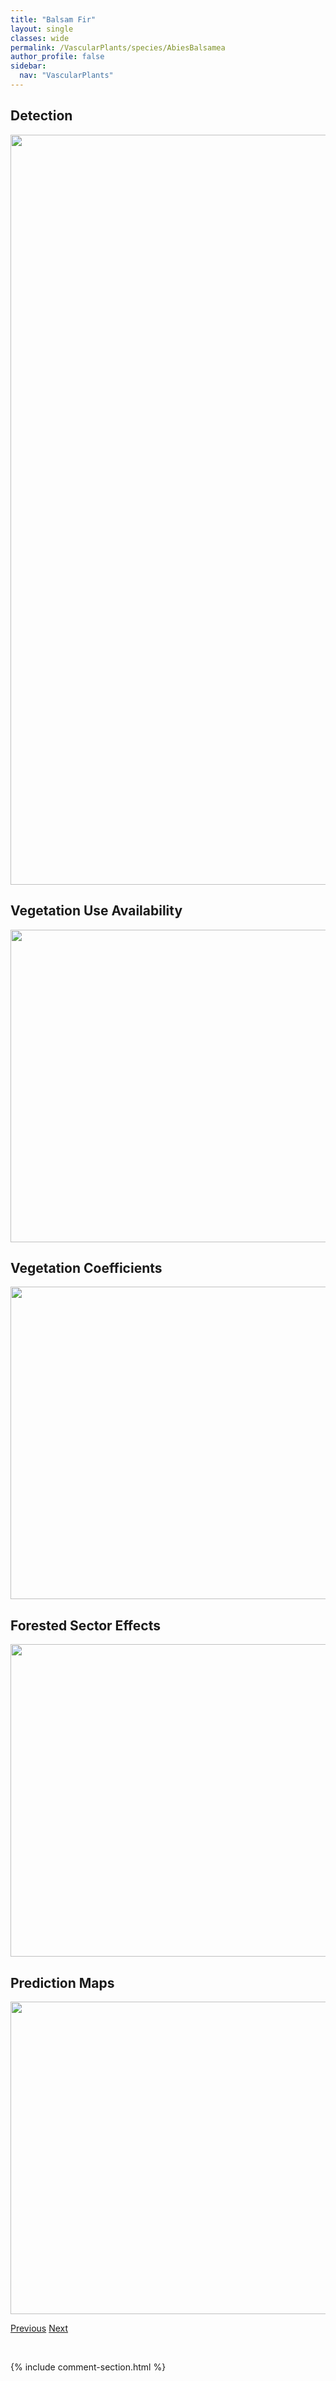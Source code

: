 ```yaml
---
title: "Balsam Fir"
layout: single
classes: wide
permalink: /VascularPlants/species/AbiesBalsamea
author_profile: false
sidebar:
  nav: "VascularPlants"
---
```


<h2>Detection</h2>

<a href="https://drive.google.com/uc?export=view&id=1Q_VdDrtOf4QReYkwfb4PtcwmLjrb7HGm">
<img src="https://drive.google.com/uc?export=view&id=1Q_VdDrtOf4QReYkwfb4PtcwmLjrb7HGm" height = "1200" width = "800">
</a>


<h2>Vegetation Use Availability</h2>

<a href="https://drive.google.com/uc?export=view&id=18M5wPUaVMsj2Z5iPTPPIm9QDJ8XZLd4x">
<img src="https://drive.google.com/uc?export=view&id=18M5wPUaVMsj2Z5iPTPPIm9QDJ8XZLd4x" height = "500" width = "1000">
</a>


<h2>Vegetation Coefficients</h2>

<a href="https://drive.google.com/uc?export=view&id=1fAGZl21XEXUDv6tg8LE2sP0g4lBoiw3o">
<img src="https://drive.google.com/uc?export=view&id=1fAGZl21XEXUDv6tg8LE2sP0g4lBoiw3o" height = "500" width = "1000">
</a>


<h2>Forested Sector Effects</h2>

<a href="https://drive.google.com/uc?export=view&id=1NbFY5F9fII364sU7QYq7nneGLOL3dqhh">
<img src="https://drive.google.com/uc?export=view&id=1NbFY5F9fII364sU7QYq7nneGLOL3dqhh" height = "500" width = "1000">
</a>


<h2>Prediction Maps</h2>

<a href="https://drive.google.com/uc?export=view&id=1NQDh7lGp-3Qcw4EBJGEEFb74BOXCHupI">
<img src="https://drive.google.com/uc?export=view&id=1NQDh7lGp-3Qcw4EBJGEEFb74BOXCHupI" height = "500" width = "1000">
</a>


<a href="/DevelopmentWebsite/VascularPlants/species/ZiziaAptera" class="pagination--pager" title="Heart Leaved Alexanders">Previous</a> <a href="/DevelopmentWebsite/VascularPlants/species/AbiesBifolia" class="pagination--pager" title="Subalpine Fir">Next</a>

<p>&nbsp;</p>

{% include comment-section.html %}
